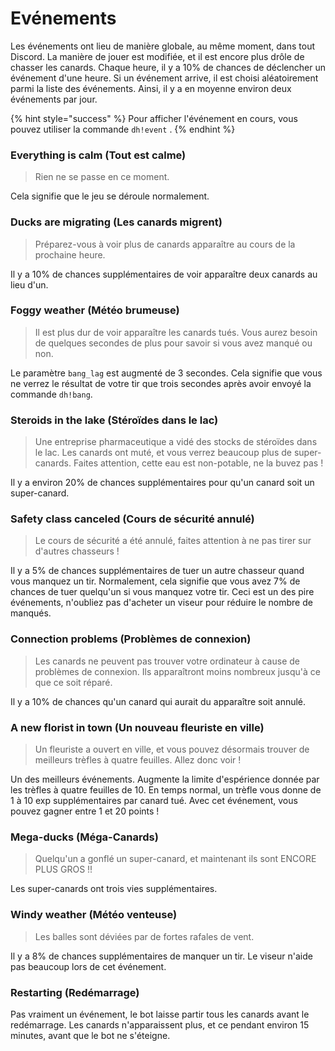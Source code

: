 # Evénements

Les événements ont lieu de manière globale, au même moment, dans tout Discord. La manière de jouer est modifiée, et il est encore plus drôle de chasser les canards. Chaque heure, il y a 10% de chances de déclencher un événement d'une heure. Si un événement arrive, il est choisi aléatoirement parmi la liste des événements. Ainsi, il y a en moyenne environ deux événements par jour. 

{% hint style="success" %}
Pour afficher l'événement en cours, vous pouvez utiliser la commande `dh!event` . 
{% endhint %}

### Everything is calm \(Tout est calme\)

> Rien ne se passe en ce moment.

Cela signifie que le jeu se déroule normalement.

### Ducks are migrating \(Les canards migrent\)

> Préparez-vous à voir plus de canards apparaître au cours de la prochaine heure.

Il y a 10% de chances supplémentaires de voir apparaître deux canards au lieu d'un.

### Foggy weather \(Météo brumeuse\)

> Il est plus dur de voir apparaître les canards tués. Vous aurez besoin de quelques secondes de plus pour savoir si vous avez manqué ou non.

Le paramètre `bang_lag` est augmenté de 3 secondes. Cela signifie que vous ne verrez le résultat de votre tir que trois secondes après avoir envoyé la commande `dh!bang`.

### Steroids in the lake \(Stéroïdes dans le lac\)

> Une entreprise pharmaceutique a vidé des stocks de stéroïdes dans le lac. Les canards ont muté, et vous verrez beaucoup plus de super-canards. Faites attention, cette eau est non-potable, ne la buvez pas !

Il y a environ 20% de chances supplémentaires pour qu'un canard soit un super-canard.

### Safety class canceled \(Cours de sécurité annulé\)

> Le cours de sécurité a été annulé, faites attention à ne pas tirer sur d'autres chasseurs !

Il y a 5% de chances supplémentaires de tuer un autre chasseur quand vous manquez un tir. Normalement, cela signifie que vous avez 7% de chances de tuer quelqu'un si vous manquez votre tir. Ceci est un des pire événements, n'oubliez pas d'acheter un viseur pour réduire le nombre de manqués.

### Connection problems \(Problèmes de connexion\)

> Les canards ne peuvent pas trouver votre ordinateur à cause de problèmes de connexion. Ils apparaîtront moins nombreux jusqu'à ce que ce soit réparé.

Il y a 10% de chances qu'un canard qui aurait du apparaître soit annulé.

### A new florist in town \(Un nouveau fleuriste en ville\)

> Un fleuriste a ouvert en ville, et vous pouvez désormais trouver de meilleurs trèfles à quatre feuilles. Allez donc voir !

Un des meilleurs événements. Augmente la limite d'espérience donnée par les trèfles à quatre feuilles de 10. En temps normal, un trèfle vous donne de 1 à 10 exp supplémentaires par canard tué. Avec cet événement, vous pouvez gagner entre 1 et 20 points !

### Mega-ducks \(Méga-Canards\)

> Quelqu'un a gonflé un super-canard, et maintenant ils sont ENCORE PLUS GROS !!

Les super-canards ont trois vies supplémentaires.

### Windy weather \(Météo venteuse\)

> Les balles sont déviées par de fortes rafales de vent.

Il y a 8% de chances supplémentaires de manquer un tir. Le viseur n'aide pas beaucoup lors de cet événement.

### Restarting \(Redémarrage\)

Pas vraiment un événement, le bot laisse partir tous les canards avant le redémarrage. Les canards n'apparaissent plus, et ce pendant environ 15 minutes, avant que le bot ne s'éteigne.

